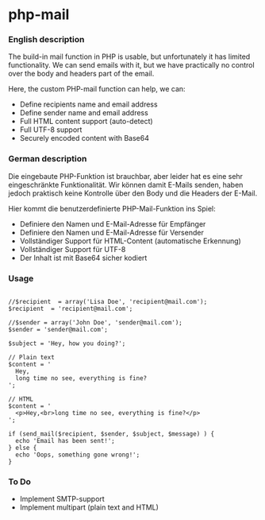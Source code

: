 # php-mail

### English description

The build-in mail function in PHP is usable, but unfortunately it has limited functionality. We can send emails with it, but we have practically no control over the body and headers part of the email. 

Here, the custom PHP-mail function can help, we can:

* Define recipients name and email address
* Define sender name and email address
* Full HTML content support (auto-detect)
* Full UTF-8 support
* Securely encoded content with Base64

### German description

Die eingebaute PHP-Funktion ist brauchbar, aber leider hat es eine sehr eingeschränkte Funktionalität. Wir können damit E-Mails senden, haben jedoch praktisch keine Kontrolle über den Body und die Headers der E-Mail.

Hier kommt die benutzerdefinierte PHP-Mail-Funktion ins Spiel:

* Definiere den Namen und E-Mail-Adresse für Empfänger
* Definiere den Namen und E-Mail-Adresse für Versender
* Vollständiger Support für HTML-Content (automatische Erkennung)
* Vollständiger Support für UTF-8
* Der Inhalt ist mit Base64 sicher kodiert

### Usage

```<?php

//$recipient  = array('Lisa Doe', 'recipient@mail.com');
$recipient  = 'recipient@mail.com';

//$sender = array('John Doe', 'sender@mail.com');
$sender = 'sender@mail.com';

$subject = 'Hey, how you doing?';

// Plain text
$content = '
  Hey,
  long time no see, everything is fine?
';

// HTML
$content = '
  <p>Hey,<br>long time no see, everything is fine?</p>
';

if (send_mail($recipient, $sender, $subject, $message) ) {
  echo 'Email has been sent!';
} else {
  echo 'Oops, something gone wrong!';
}
```

### To Do

* Implement SMTP-support
* Implement multipart (plain text and HTML)
